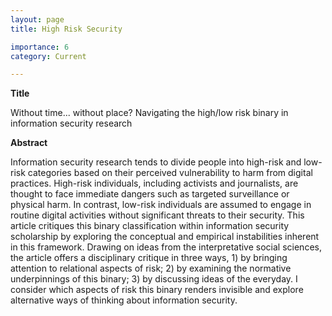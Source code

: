 ```yaml
---
layout: page
title: High Risk Security

importance: 6
category: Current

---
```


__Title__ 

Without time... without place? Navigating the high/low risk binary in information security research 

__Abstract__

Information security research tends to divide people into high-risk and low-risk categories based on their perceived vulnerability to harm from digital practices. High-risk individuals, including activists and journalists, are thought to face immediate dangers such as targeted surveillance or physical harm. In contrast, low-risk individuals are assumed to engage in routine digital activities without significant threats to their security. This article critiques this binary classification within information security scholarship by exploring the conceptual and empirical instabilities inherent in this framework. Drawing on ideas from the interpretative social sciences, the article offers a disciplinary critique in three ways, 1) by bringing attention to relational aspects of risk; 2) by examining the normative underpinnings of this binary; 3) by discussing ideas of the everyday. I consider which aspects of risk this binary renders invisible and explore alternative ways of thinking about information security. 
